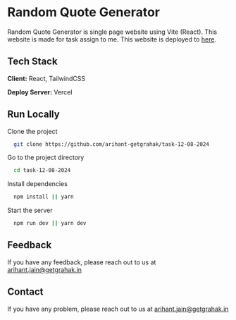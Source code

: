 
# Random Quote Generator 

Random Quote Generator is single page website using Vite (React). This website is made for task assign to me. 
This website is deployed to 
[here](https://task-12-08-2024.vercel.app/). 

## Tech Stack

**Client:** React, TailwindCSS

**Deploy Server:** Vercel


## Run Locally

Clone the project

```bash
  git clone https://github.com/arihant-getgrahak/task-12-08-2024
```

Go to the project directory

```bash
  cd task-12-08-2024
```

Install dependencies

```bash
  npm install || yarn
```

Start the server

```bash
  npm run dev || yarn dev
```


## Feedback

If you have any feedback, please reach out to us at arihant.jain@getgrahak.in


## Contact

If you have any problem, please reach out to us at arihant.jain@getgrahak.in

